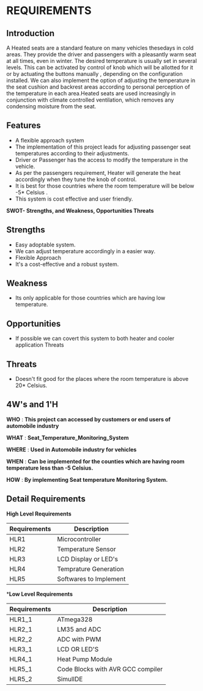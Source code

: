 # REQUIREMENTS

## Introduction

A Heated seats are a standard feature on many vehicles thesedays in cold areas. They provide the driver and passengers with a pleasantly warm seat at all times, even in winter. The desired temperature is usually set in several levels. This can be activated by control of knob which will be allotted for it or by actuating the buttons manually , depending on the configuration installed. We can also implement the option of adjusting the temperature in the seat cushion and backrest areas according to personal perception of the temperature in each area.Heated seats are used increasingly in conjunction with climate controlled ventilation, which removes any condensing moisture from the seat.

## Features

*    A flexible approach system
*    The implementation of this project leads for adjusting passenger seat temperatures according to their adjustments.
*    Driver or Passenger has the access to modify the temperature in the vehicle.
*    As per the passengers requirement, Heater will generate the heat accordingly when they tune the knob of control.
*    It is best for those countries where the room temperature will be below -5* Celsius .
*    This system is cost effective and user friendly. 

**SWOT- Strengths, and Weakness, Opportunities Threats**

## Strengths

*    Easy adoptable system.
*    We can adjust temperature accordingly in a easier way.
*    Flexible Approach
*    It's a cost-effective and a robust system.

## Weakness

*    Its only applicable for those countries which are having low temperature.

## Opportunities

*    If possible we can covert this system to both heater and cooler application
Threats

## Threats

*    Doesn't fit good for the places where the room temperature is above 20* Celsius.

## 4W's and 1'H

**WHO**   :   **This project can accessed by customers or end users of automobile industry**

**WHAT**  : **Seat_Temperature_Monitoring_System**

**WHERE** : **Used in Automobile industry for vehicles**

**WHEN**  : **Can be implemented for the counties which are having room temperature less than -5 Celsius.**

**HOW**   :   **By implementing Seat temperature Monitoring System.**

## Detail Requirements

**High Level Requirements**

|Requirements|	Description|
|------------|-------------|
|HLR1|Microcontroller|
|HLR2|Temperature Sensor|
|HLR3|LCD Display or LED's|
|HLR4|Temprature Generation|
|HLR5|	Softwares to Implement|

***Low Level Requirements**

|Requirements|	Description|
|------------|-------------|
|HLR1_1|	ATmega328|
|HLR2_1|	LM35 and ADC|
|HLR2_2|	ADC with PWM|
|HLR3_1|	LCD OR LED'S|
|HLR4_1|	Heat Pump Module|
|HLR5_1|Code Blocks with AVR GCC compiler|
|HLR5_2|SimulIDE|
